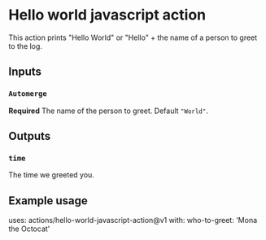 # Hello world javascript action

This action prints "Hello World" or "Hello" + the name of a person to greet to the log.

## Inputs

### `Automerge`

**Required** The name of the person to greet. Default `"World"`.

## Outputs

### `time`

The time we greeted you.

## Example usage

uses: actions/hello-world-javascript-action@v1
with:
  who-to-greet: 'Mona the Octocat'
